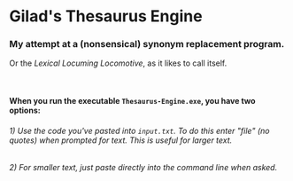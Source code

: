 # Gilad's Thesaurus Engine
### My attempt at a (nonsensical) synonym replacement program.

Or the *Lexical Locuming Locomotive*, as it likes to call itself.

$~$

#### When you run the executable `Thesaurus-Engine.exe`, you have two options:
###### 1) Use the code you've pasted into `input.txt`. To do this enter "file" (no quotes) when prompted for text. This is useful for larger text.
###### 2) For smaller text, just paste directly into the command line when asked.

